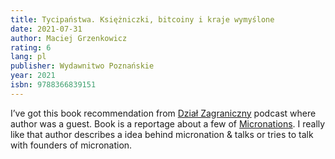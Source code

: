 ```yaml
---
title: Tycipaństwa. Księżniczki, bitcoiny i kraje wymyślone
date: 2021-07-31
author: Maciej Grzenkowicz
rating: 6
lang: pl
publisher: Wydawnitwo Poznańskie
year: 2021
isbn: 9788366839151
---
```


I’ve got this book recommendation from [Dział Zagraniczny](https://www.dzialzagraniczny.pl/2021/05/czym-sa-mikronacje-dzial-zagraniczny-podcast078/) podcast where author was a guest. Book is a reportage about a few of [Micronations](https://www.britannica.com/topic/micronation). I really like that author describes a idea behind micronation & talks or tries to talk with founders of micronation.
